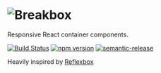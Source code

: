 # ![Breakbox](https://i.imgur.com/lDzhVON.png)

Responsive React container components.

[![Build Status](https://www.travis-ci.org/kirkov/breakbox.svg?branch=master)](https://www.travis-ci.org/kirkov/breakbox)
[![npm version](https://badge.fury.io/js/breakbox.svg)](https://badge.fury.io/js/breakbox)
[![semantic-release](https://img.shields.io/badge/%20%20%F0%9F%93%A6%F0%9F%9A%80-semantic--release-e10079.svg)](https://github.com/semantic-release/semantic-release)

Heavily inspired by [Reflexbox](https://github.com/jxnblk/reflexbox)
